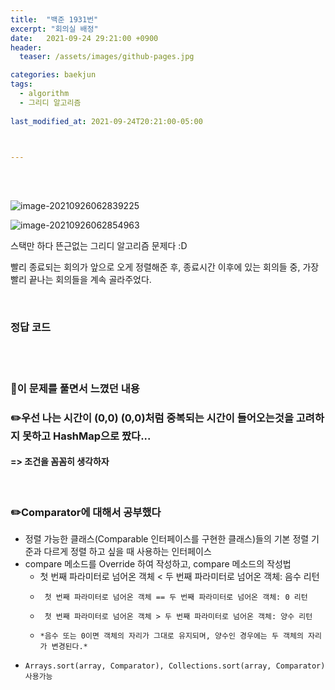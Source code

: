 ```yaml
---
title:  "백준 1931번"
excerpt: "회의실 배정"
date:   2021-09-24 29:21:00 +0900
header:
  teaser: /assets/images/github-pages.jpg

categories: baekjun
tags:
  - algorithm
  - 그리디 알고리즘
  
last_modified_at: 2021-09-24T20:21:00-05:00



---
```


<br/>

<br/>

![image-20210926062839225](https://raw.githubusercontent.com/ShinDongHun1/image_repo/main/img/image-20210926062839225.png)

![image-20210926062854963](https://raw.githubusercontent.com/ShinDongHun1/image_repo/main/img/image-20210926062854963.png)

스택만 하다 뜬근없는 그리디 알고리즘 문제다 :D

빨리 종료되는 회의가 앞으로 오게 정렬해준 후, 종료시간 이후에 있는 회의들 중, 가장 빨리 끝나는 회의들을 계속 골라주었다.

<br/>

### 정답 코드

<script src="https://gist.github.com/ShinDongHun1/7254631c9747e4cdff0477e5346bc564.js"></script>

<br/>

<br/>

### 🧾이 문제를 풀면서 느꼈던 내용

### ✏️우선 나는 시간이 (0,0) (0,0)처럼 중복되는 시간이 들어오는것을 고려하지 못하고 HashMap으로 짰다...

#### => 조건을 꼼꼼히 생각하자

<br/>

### ✏️Comparator에 대해서 공부했다

* 정렬 가능한 클래스(Comparable 인터페이스를 구현한 클래스)들의 기본 정렬 기준과 다르게 정렬 하고 싶을 때 사용하는 인터페이스
* compare 메소드를 Override 하여 작성하고, compare 메소드의 작성법
  * 첫 번째 파라미터로 넘어온 객체 < 두 번째 파라미터로 넘어온 객체: 음수 리턴
  *      첫 번째 파라미터로 넘어온 객체 == 두 번째 파라미터로 넘어온 객체: 0 리턴
  *      첫 번째 파라미터로 넘어온 객체 > 두 번째 파라미터로 넘어온 객체: 양수 리턴
  *     *음수 또는 0이면 객체의 자리가 그대로 유지되며, 양수인 경우에는 두 객체의 자리가 변경된다.*
*     Arrays.sort(array, Comparator), Collections.sort(array, Comparator) 사용가능

